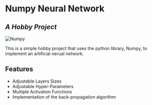 # Numpy Neural Network
## _A Hobby Project_

![Numpy](https://miro.medium.com/max/1400/1*cyXCE-JcBelTyrK-58w6_Q.png)


This is a simple hobby project that uses the python library, Numpy, to implement an artificial nerual network. 


## Features
- Adjustable Layers Sizes
- Adjustable Hyper-Parameters
- Multiple Activation Functions
- Implementation of the back-propagation algorithm

